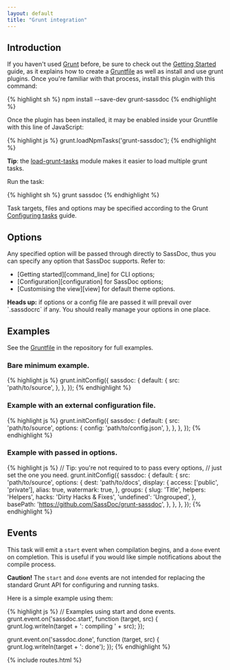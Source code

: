 ```yaml
---
layout: default
title: "Grunt integration"
---
```


## Introduction

If you haven't used [Grunt](http://gruntjs.com/) before, be sure to check out
the [Getting Started](http://gruntjs.com/getting-started) guide, as it explains how
to create a [Gruntfile](http://gruntjs.com/getting-started) as well as install
and use grunt plugins. Once you're familiar with that process, install this
plugin with this command:

{% highlight sh %}
npm install --save-dev grunt-sassdoc
{% endhighlight %}

Once the plugin has been installed, it may be enabled inside your Gruntfile with
this line of JavaScript:

{% highlight js %}
grunt.loadNpmTasks('grunt-sassdoc');
{% endhighlight %}

<p class="note  note--info">
  <strong>Tip</strong>:
  the <a href="https://github.com/sindresorhus/load-grunt-tasks">load-grunt-tasks</a>
  module makes it easier to load multiple grunt tasks.
</p>

Run the task:

{% highlight sh %}
grunt sassdoc
{% endhighlight %}

Task targets, files and options may be specified according to the Grunt
[Configuring tasks](http://gruntjs.com/configuring-tasks) guide.


## Options

Any specified option will be passed through directly to SassDoc, thus you can
specify any option that SassDoc supports. Refer to:

* [Getting started][command_line] for CLI options;
* [Configuration][configuration] for SassDoc options;
* [Customising the view][view] for default theme options.

<p class="note  note--info">
  <strong>Heads up:</strong> if options or a config file are passed it will prevail
over `.sassdocrc` if any. You should really manage your options in one place.
</p>

## Examples

See the [Gruntfile](https://github.com/sassdoc/grunt-sassdoc/blob/master/Gruntfile.js)
in the repository for full examples.

### Bare minimum example.

{% highlight js %}
grunt.initConfig({
  sassdoc: {
    default: {
      src: 'path/to/source',
    },
  },
});
{% endhighlight %}



### Example with an external configuration file.

{% highlight js %}
grunt.initConfig({
  sassdoc: {
    default: {
      src: 'path/to/source',
      options: {
        config: 'path/to/config.json',
      },
    },
  },
});
{% endhighlight %}



### Example with passed in options.

{% highlight js %}
// Tip: you're not required to to pass every options,
// just set the one you need.
grunt.initConfig({
  sassdoc: {
    default: {
      src: 'path/to/source',
      options: {
        dest: 'path/to/docs',
        display: {
          access: ['public', 'private'],
          alias: true,
          watermark: true,
        },
        groups: {
          slug: 'Title',
          helpers: 'Helpers',
          hacks: 'Dirty Hacks & Fixes',
          'undefined': 'Ungrouped',
        },
        basePath: 'https://github.com/SassDoc/grunt-sassdoc',
      },
    },
  },
});
{% endhighlight %}



## Events

This task will emit a `start` event when compilation begins, and a `done` event on completion.
This is useful if you would like simple notifications about the compile process.

<p class="note  note--danger"><strong>Caution!</strong> The <code>start</code> and <code>done</code> events are not intended for replacing the standard Grunt API for configuring and running tasks.</p>

Here is a simple example using them:

{% highlight js %}
// Examples using start and done events.
grunt.event.on('sassdoc.start', function (target, src) {
  grunt.log.writeln(target + ': compiling ' + src);
});

grunt.event.on('sassdoc.done', function (target, src) {
  grunt.log.writeln(target + ': done');
});
{% endhighlight %}

{% include routes.html %}
